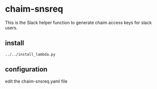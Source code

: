 # chaim-snsreq
This is the Slack helper function to generate chaim access keys for slack
users.

## install
```
../../install_lambda.py
```

## configuration
edit the chaim-snsreq.yaml file


[modeline]: # ( vim: set ft=markdown tw=74 fenc=utf-8 spell spl=en_gb mousemodel=popup: )
